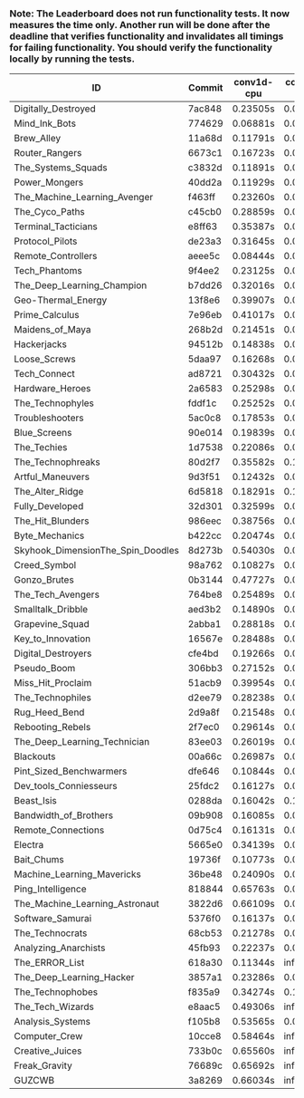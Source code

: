 ### Note: The Leaderboard does not run functionality tests. It now measures the time only. Another run will be done after the deadline that verifies functionality and invalidates all timings for failing functionality. You should verify the functionality locally by running the tests.

|ID|Commit|conv1d-cpu|conv1d-gpu|DWSPConv2D-gpu|gemm-gpu|avg|
|-|-|-|-|-|-|-|
|Digitally_Destroyed|7ac848|0.23505s|0.08499s|2.89828s|1.84898s|1.26683s|
|Mind_Ink_Bots|774629|0.06881s|0.06489s|3.18192s|1.94907s|1.31617s|
|Brew_Alley|11a68d|0.11791s|0.04720s|3.16665s|1.95262s|1.32109s|
|Router_Rangers|6673c1|0.16723s|0.07050s|3.13207s|1.95314s|1.33074s|
|The_Systems_Squads|c3832d|0.11891s|0.04528s|3.20839s|1.95302s|1.33140s|
|Power_Mongers|40dd2a|0.11929s|0.04687s|3.22858s|1.96460s|1.33984s|
|The_Machine_Learning_Avenger|f463ff|0.23260s|0.06701s|3.14083s|1.99125s|1.35792s|
|The_Cyco_Paths|c45cb0|0.28859s|0.07546s|3.17639s|1.94269s|1.37078s|
|Terminal_Tacticians|e8ff63|0.35387s|0.06555s|3.12873s|1.94468s|1.37321s|
|Protocol_Pilots|de23a3|0.31645s|0.06975s|3.18443s|1.93924s|1.37747s|
|Remote_Controllers|aeee5c|0.08444s|0.04838s|3.41155s|1.99078s|1.38379s|
|Tech_Phantoms|9f4ee2|0.23125s|0.08638s|3.18289s|2.06846s|1.39224s|
|The_Deep_Learning_Champion|b7dd26|0.32016s|0.07467s|3.20411s|1.97674s|1.39392s|
|Geo-Thermal_Energy|13f8e6|0.39907s|0.07309s|3.14435s|1.98602s|1.40063s|
|Prime_Calculus|7e96eb|0.41017s|0.07434s|3.16695s|1.95945s|1.40273s|
|Maidens_of_Maya|268b2d|0.21451s|0.06701s|3.18560s|2.19294s|1.41501s|
|Hackerjacks|94512b|0.14838s|0.08265s|3.44396s|2.00880s|1.42095s|
|Loose_Screws|5daa97|0.16268s|0.06680s|3.38964s|2.08323s|1.42559s|
|Tech_Connect|ad8721|0.30432s|0.06876s|3.16417s|2.18109s|1.42959s|
|Hardware_Heroes|2a6583|0.25298s|0.07271s|3.32585s|2.07367s|1.43130s|
|The_Technophyles|fddf1c|0.25252s|0.04628s|3.37494s|2.05995s|1.43342s|
|Troubleshooters|5ac0c8|0.17853s|0.06375s|3.41466s|2.10380s|1.44019s|
|Blue_Screens|90e014|0.19839s|0.06855s|3.28992s|2.21629s|1.44329s|
|The_Techies|1d7538|0.22086s|0.07673s|3.19828s|2.29285s|1.44718s|
|The_Technophreaks|80d2f7|0.35582s|0.14286s|3.31631s|1.99876s|1.45344s|
|Artful_Maneuvers|9d3f51|0.12432s|0.07812s|3.42336s|2.22231s|1.46203s|
|The_Alter_Ridge|6d5818|0.18291s|0.12282s|3.47796s|2.15198s|1.48392s|
|Fully_Developed|32d301|0.32599s|0.08592s|3.33849s|2.20922s|1.48990s|
|The_Hit_Blunders|986eec|0.38756s|0.06462s|3.38567s|2.15876s|1.49915s|
|Byte_Mechanics|b422cc|0.20474s|0.05210s|3.38765s|2.49675s|1.53531s|
|Skyhook_DimensionThe_Spin_Doodles|8d273b|0.54030s|0.06714s|3.18174s|2.40987s|1.54976s|
|Creed_Symbol|98a762|0.10827s|0.05394s|3.68450s|2.35376s|1.55012s|
|Gonzo_Brutes|0b3144|0.47727s|0.05375s|3.49383s|2.20751s|1.55809s|
|The_Tech_Avengers|764be8|0.25489s|0.08037s|4.23550s|1.78727s|1.58951s|
|Smalltalk_Dribble|aed3b2|0.14890s|0.07825s|3.69575s|2.47049s|1.59835s|
|Grapevine_Squad|2abba1|0.28818s|0.07632s|3.75301s|2.35115s|1.61716s|
|Key_to_Innovation|16567e|0.28488s|0.05653s|3.77494s|2.40425s|1.63015s|
|Digital_Destroyers|cfe4bd|0.19266s|0.07580s|3.71183s|2.54802s|1.63208s|
|Pseudo_Boom|306bb3|0.27152s|0.05466s|3.72349s|2.48630s|1.63400s|
|Miss_Hit_Proclaim|51acb9|0.39954s|0.08021s|3.71809s|2.38724s|1.64627s|
|The_Technophiles|d2ee79|0.28238s|0.04871s|3.28942s|2.98655s|1.65176s|
|Rug_Heed_Bend|2d9a8f|0.21548s|0.06657s|3.72234s|2.64658s|1.66274s|
|Rebooting_Rebels|2f7ec0|0.29614s|0.07517s|3.72312s|2.57693s|1.66784s|
|The_Deep_Learning_Technician|83ee03|0.26019s|0.06833s|3.44612s|3.10729s|1.72048s|
|Blackouts|00a66c|0.26987s|0.07866s|3.80271s|2.74382s|1.72377s|
|Pint_Sized_Benchwarmers|dfe646|0.10844s|0.06857s|4.19619s|2.70108s|1.76857s|
|Dev_tools_Conniesseurs|25fdc2|0.16127s|0.06224s|4.16395s|2.69255s|1.77000s|
|Beast_Isis|0288da|0.16042s|0.11635s|4.23433s|2.67911s|1.79755s|
|Bandwidth_of_Brothers|09b908|0.16085s|0.08917s|4.23634s|2.76343s|1.81245s|
|Remote_Connections|0d75c4|0.16131s|0.06259s|4.27948s|2.75106s|1.81361s|
|Electra|5665e0|0.34139s|0.08593s|4.24249s|2.73911s|1.85223s|
|Bait_Chums|19736f|0.10773s|0.09288s|4.22070s|2.98959s|1.85272s|
|Machine_Learning_Mavericks|36be48|0.24090s|0.09466s|4.20483s|3.04928s|1.89742s|
|Ping_Intelligence|818844|0.65763s|0.07830s|4.17301s|2.73059s|1.90989s|
|The_Machine_Learning_Astronaut|3822d6|0.66109s|0.09811s|4.20120s|2.82050s|1.94522s|
|Software_Samurai|5376f0|0.16137s|0.06324s|4.29945s|3.49362s|2.00442s|
|The_Technocrats|68cb53|0.21278s|0.08801s|3.39322s|5.95388s|2.41198s|
|Analyzing_Anarchists|45fb93|0.22237s|0.04879s|8.31175s|2.07693s|2.66496s|
|The_ERROR_List|618a30|0.11344s|infs|3.71811s|4.99362s|infs|
|The_Deep_Learning_Hacker|3857a1|0.23286s|0.07570s|infs|2.11274s|infs|
|The_Technophobes|f835a9|0.34274s|0.18668s|infs|2.08040s|infs|
|The_Tech_Wizards|e8aac5|0.49306s|infs|infs|4.66236s|infs|
|Analysis_Systems|f105b8|0.53565s|0.04721s|infs|infs|infs|
|Computer_Crew|10cce8|0.58464s|infs|infs|4.99007s|infs|
|Creative_Juices|733b0c|0.65560s|infs|infs|5.29986s|infs|
|Freak_Gravity|76689c|0.65692s|infs|infs|5.28444s|infs|
|GUZCWB|3a8269|0.66034s|infs|infs|5.31144s|infs|
